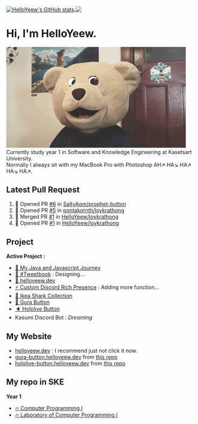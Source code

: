 <!--
### Hi there 👋
-->

<!-- ![HelloYeew's github stats](https://github-readme-stats.vercel.app/api?username=helloyeew&show_icons=true&theme=tokyonight)
![Top Langs](https://github-readme-stats.vercel.app/api/top-langs/?username=helloyeew&theme=tokyonight&layout=compact) -->

<a href="https://github.com/anuraghazra/github-readme-stats">
  <img align="center" src="https://github-readme-stats.vercel.app/api?username=helloyeew&show_icons=true&theme=tokyonight" alt="HelloYeew's GitHub stats" />
</a>
<a href="https://github.com/anuraghazra/github-readme-stats">
  <!-- Change the `github-readme-stats.anuraghazra1.vercel.app` to `github-readme-stats.vercel.app`  -->
  <img align="center" src="https://github-readme-stats.vercel.app/api/top-langs/?username=helloyeew&theme=tokyonight&layout=compact" />
</a>


# Hi, I'm HelloYeew.
![Alt text](bearcomputer.gif)<br>
Currently study year 1 in Software and Knowledge Engineering at Kasetsart University. <br>
Normally I always sit with my MacBook Pro with Photoshop AH↗️ HA↘️ HA↗️ HA↘️ HA↗️. <br>

## Latest Pull Request
<!--START_SECTION:activity-->
1. 💪 Opened PR [#6](https://github.com/SaltyAom/prophet-button/pull/6) in [SaltyAom/prophet-button](https://github.com/SaltyAom/prophet-button)
2. 💪 Opened PR [#5](https://github.com/pontakornth/loykrathong/pull/5) in [pontakornth/loykrathong](https://github.com/pontakornth/loykrathong)
3. 🎉 Merged PR [#1](https://github.com/HelloYeew/loykrathong/pull/1) in [HelloYeew/loykrathong](https://github.com/HelloYeew/loykrathong)
4. 💪 Opened PR [#1](https://github.com/HelloYeew/loykrathong/pull/1) in [HelloYeew/loykrathong](https://github.com/HelloYeew/loykrathong)
<!--END_SECTION:activity-->
## Project
**Active Project :**

- [🔰 My Java and Javascript Journey](https://github.com/HelloYeew/my-java-and-javascript-journey)
- [📘 #Tweetbook](https://github.com/HelloYeew/tweetbook) : Designing...
- [📝 helloyeew.dev](https://github.com/HelloYeew/helloyeew.dev)
- [⚡️ Custom Discord Rich Presence](https://github.com/HelloYeew/my-custom-discord-rich-presence) : Adding more function...
- [🦈 Ikea Shark Collection](https://github.com/HelloYeew/ikea-shark-collection)
- [🦈 Gura Button](https://github.com/HelloYeew/gura-button)
- [🔈 Hololive Button](https://github.com/HelloYeew/hololive-button)
- Kasumi Discord Bot : *Dreaming*

## My Website

- [helloyeew.dev](https://helloyeew.dev) : I recommend just not click it now.
- [gura-button.helloyeew.dev](https://gura-button.helloyeew.dev) from [this repo](https://github.com/HelloYeew/gura-button)
- [hololive-button.helloyeew.dev](https://hololive-button.helloyeew.dev) from [this repo](https://github.com/HelloYeew/hololive-button)
  
## My repo in SKE

**Year 1**
- [🔥 Computer Programming I](https://github.com/HelloYeew/helloyeew-computer-programming-i)
- [🔥 Laboratory of Computer Programming I](https://github.com/HelloYeew/helloyeew-lab-computer-programming-i)

<!--
**HelloYeew/HelloYeew** is a ✨ _special_ ✨ repository because its `README.md` (this file) appears on your GitHub profile.

Here are some ideas to get you started:

- 🔭 I’m currently working on ...
- 🌱 I’m currently learning ...
- 👯 I’m looking to collaborate on ...
- 🤔 I’m looking for help with ...
- 💬 Ask me about ...
- 📫 How to reach me: ...
- 😄 Pronouns: ...
- ⚡ Fun fact: ...
-->
